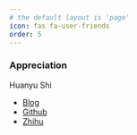 ```yaml
---
# the default layout is 'page'
icon: fas fa-user-friends
order: 5
---
```


### Appreciation

<div class="box-info" markdown="1">
<div class="title"> Huanyu Shi </div>

- [Blog](https://huanyushi.github.io/)
- [Github](https://github.com/huanyushi)
- [Zhihu](https://www.zhihu.com/people/za-ran-zhu-fu-liu-xing)

</div>